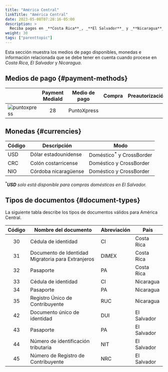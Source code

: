 ```yaml
---
title: "América Central"
linkTitle: "América Central"
date: 2023-05-08T07:28:16-05:00
description: >
  Reciba pagos en _**Costa Rica**_, _**El Salvador**_ y _**Nicaragua**_ utilizando _PuntoXpress_, la red de cobro en efectivo más extensa de América Central con cobertura regional.
weight: 30
tags: ["parenttopic"]
---
```


Esta sección muestra los medios de pago disponibles, monedas e información relacionada que se debe tener en cuenta cuando procese en _Costa Rica_, _El Salvador_ y _Nicaragua_.

## Medios de pago {#payment-methods}

| | Payment MediaId | Medio de pago | Compra | Preautorización | Reembolso total | Reembolso parcial | Tipo | Flujo |
|-----|:---:|---|:---:|:---:|:---:|:---:|-----|-----|
| <img src="https://s3.amazonaws.com/gateway.test.bamboopayment.com/payment-method-logos/PuntoXpress_PhysicalNetwork.png" alt="puntoxpress" style="" /> | 28 | PuntoXpress | <img src="/assets/check_mark_64.png" width="15px"/> | <img src="/assets/x_mark_64.png" width="15px"/> | <img src="/assets/x_mark_64.png" width="15px"/> | <img src="/assets/x_mark_64.png" width="15px"/> | Efectivo | API | 

## Monedas {#currencies}

| Código | Descripción          | Modo                                 |
|--------|----------------------|--------------------------------------|
| USD    | Dólar estadounidense | Doméstico<sup>*</sup> y CrossBorder  |
| CRC    | Colón costarricense  | Doméstico y CrossBorder              |
| NIO    | Córdoba nicaragüense | Doméstico y CrossBorder              |

<sup>*</sup>_**USD** solo está disponible para compras domésticas en El Salvador._

## Tipos de documentos {#document-types}
La siguiente tabla describe los tipos de documentos válidos para América Central.


| Código | Nombre del documento                              | Abreviación  | País        |
|:------:|---------------------------------------------------|--------------|-------------|
| 30     | Cédula de identidad                                | CI          | Costa Rica  |
| 31     | Documento de Identidad Migratoria para Extranjeros | DIMEX       | Costa Rica  |
| 32     | Pasaporte                                          | PA          | Costa Rica  |
| 33     | Cédula de identidad                                | CI          | Nicaragua   |
| 34     | Pasaporte                                          | PA          | Nicaragua   |
| 35     | Registro Único de Contribuyente                    | RUC         | Nicaragua   |
| 42     | Documento único de identidad                       | DUI         | El Salvador |
| 43     | Pasaporte                                          | PA          | El Salvador |
| 44     | Número de identificación tributaria                | NIT         | El Salvador |
| 45     | Número de Registro de Contribuyente                | NRC         | El Salvador |
